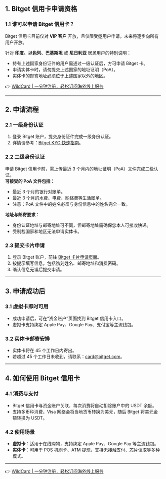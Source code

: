 ## 1. Bitget 信用卡申请资格

### 1.1 谁可以申请 Bitget 信用卡？
Bitget 信用卡目前仅对 **VIP 客户** 开放，且仅限受邀用户申请。未来将逐步向所有用户开放。

针对 **印度、以色列、巴基斯坦** 或 **尼日利亚** 居民用户的特别说明：
- 持有上述国家身份证件的用户需通过一级认证后，方可申请 Bitget 卡。
- 申请实体卡时，请勿提交上述国家的地址证明（PoA）。
- 实体卡的邮寄地址必须位于上述国家以外的地区。

👉 [WildCard | 一分钟注册，轻松订阅海外线上服务](https://bit.ly/bewildcard)

---

## 2. 申请流程

### 2.1 一级身份认证
1. 登录 Bitget 账户，提交身份证件完成一级身份认证。
2. 详情请参考：[Bitget KYC 快速指南](https://bit.ly/bewildcard)。

### 2.2 二级身份认证
申请 Bitget 信用卡前，需上传最近 3 个月内的地址证明（PoA）文件完成二级认证。  
**可接受的 PoA 文件包括：**
- 最近 3 个月的银行对账单。
- 最近 3 个月的水费、电费、网络费等生活账单。
- 注意：PoA 文件中的姓名必须与身份信息中的姓名完全一致。

**地址与邮寄要求：**
- 身份认证地址与邮寄地址可不同，但邮寄地址需确保您本人可接收快递。
- 受制裁国家和地区无法申请实体卡。

### 2.3 提交卡片申请
1. 登录 Bitget 账户，前往 [Bitget 卡片申请页面](https://bit.ly/bewildcard)。
2. 按提示填写信息，包括镌刻姓名、邮寄地址和消费密码。
3. 确认信息无误后提交申请。

---

## 3. 申请成功后

### 3.1 虚拟卡即时可用
- 成功申请后，可在“资金账户”页面找到 Bitget 信用卡入口。
- 虚拟卡支持绑定 Apple Pay、Google Pay、支付宝等主流钱包。

### 3.2 实体卡邮寄安排
- 实体卡将在 45 个工作日内寄出。
- 若超过 45 个工作日未收到，请联系：card@bitget.com。

---

## 4. 如何使用 Bitget 信用卡

### 4.1 消费与支付
- Bitget 信用卡与资金账户关联，每次消费将自动扣除账户中的 USDT 余额。
- 支持多币种消费，Visa 网络会将当地货币转换为美元，随后 Bitget 将美元金额转换为 USDT。

### 4.2 使用场景
- **虚拟卡**：适用于在线购物，支持绑定 Apple Pay、Google Pay 等主流钱包。
- **实体卡**：可用于 POS 机刷卡、ATM 提现，支持无接触支付、芯片读取等多种模式。

---

👉 [WildCard | 一分钟注册，轻松订阅海外线上服务](https://bit.ly/bewildcard)